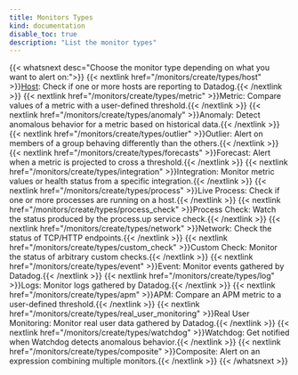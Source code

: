 ```yaml
---
title: Monitors Types
kind: documentation
disable_toc: true
description: "List the monitor types"
---
```


{{< whatsnext desc="Choose the monitor type depending on what you want to alert on:">}}
{{< nextlink href="/monitors/create/types/host" >}}<u>Host</u>: Check if one or more hosts are reporting to Datadog.{{< /nextlink >}}
{{< nextlink href="/monitors/create/types/metric" >}}Metric: Compare values of a metric with a user-defined threshold.{{< /nextlink >}}
{{< nextlink href="/monitors/create/types/anomaly" >}}Anomaly: Detect anomalous behavior for a metric based on historical data.{{< /nextlink >}}
{{< nextlink href="/monitors/create/types/outlier" >}}Outlier: Alert on members of a group behaving differently than the others.{{< /nextlink >}}
{{< nextlink href="/monitors/create/types/forecasts" >}}Forecast: Alert when a metric is projected to cross a threshold.{{< /nextlink >}}
{{< nextlink href="/monitors/create/types/integration" >}}Integration: Monitor metric values or health status from a specific integration.{{< /nextlink >}}
{{< nextlink href="/monitors/create/types/process" >}}Live Process: Check if one or more processes are running on a host.{{< /nextlink >}}
{{< nextlink href="/monitors/create/types/process_check" >}}Process Check: Watch the status produced by the process.up service check.{{< /nextlink >}}
{{< nextlink href="/monitors/create/types/network" >}}Network: Check the status of TCP/HTTP endpoints.{{< /nextlink >}}
{{< nextlink href="/monitors/create/types/custom_check" >}}Custom Check: Monitor the status of arbitrary custom checks.{{< /nextlink >}}
{{< nextlink href="/monitors/create/types/event" >}}Event: Monitor events gathered by Datadog.{{< /nextlink >}}
{{< nextlink href="/monitors/create/types/log" >}}Logs: Monitor logs gathered by Datadog.{{< /nextlink >}}
{{< nextlink href="/monitors/create/types/apm" >}}APM: Compare an APM metric to a user-defined threshold.{{< /nextlink >}}
{{< nextlink href="/monitors/create/types/real_user_monitoring" >}}Real User Monitoring: Monitor real user data gathered by Datadog.{{< /nextlink >}}
{{< nextlink href="/monitors/create/types/watchdog" >}}Watchdog: Get notified when Watchdog detects anomalous behavior.{{< /nextlink >}}
{{< nextlink href="/monitors/create/types/composite" >}}Composite: Alert on an expression combining multiple monitors.{{< /nextlink >}}
 {{< /whatsnext >}}
